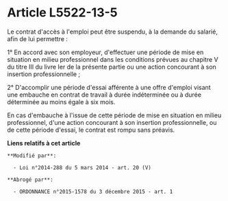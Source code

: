 # Article L5522-13-5

Le contrat d'accès à l'emploi peut être suspendu, à la demande du salarié, afin de lui permettre : 

1° En accord avec son employeur, d'effectuer une période de mise en situation en milieu professionnel dans les conditions
prévues au chapitre V du titre III du livre Ier de la présente partie ou une action concourant à son insertion
professionnelle ; 

2° D'accomplir une période d'essai afférente à une offre d'emploi visant une embauche en contrat de travail à durée
indéterminée ou à durée déterminée au moins égale à six mois. 

En cas d'embauche à l'issue de cette période de mise en situation en milieu professionnel, d'une action concourant à son
insertion professionnelle, ou de cette période d'essai, le contrat est rompu sans préavis.

**Liens relatifs à cet article**

	**Modifié par**:

	  - Loi n°2014-288 du 5 mars 2014 - art. 20 (V)

	**Abrogé par**:

	  - ORDONNANCE n°2015-1578 du 3 décembre 2015 - art. 1
